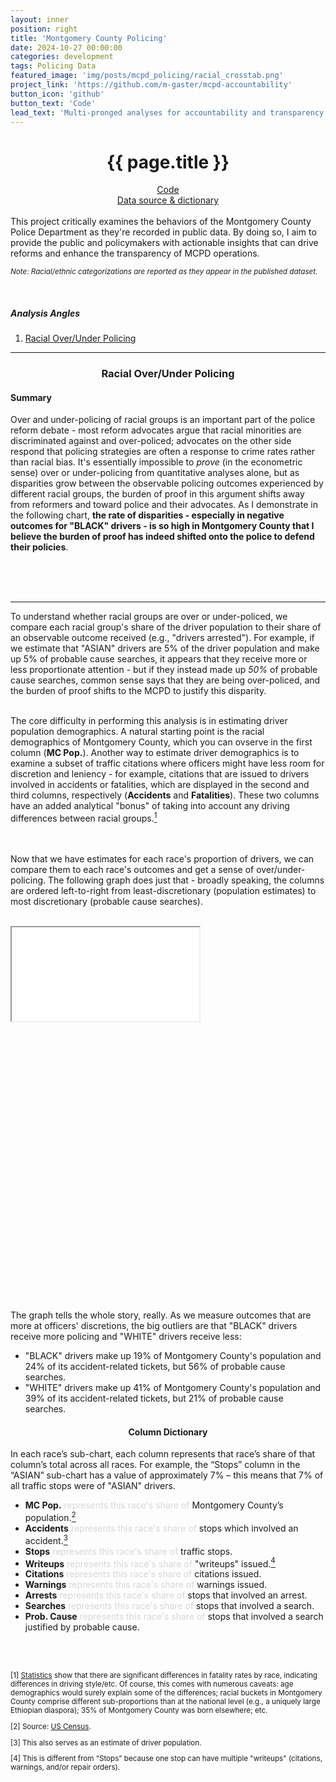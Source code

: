 ```yaml
---
layout: inner
position: right
title: 'Montgomery County Policing'
date: 2024-10-27 00:00:00
categories: development
tags: Policing Data
featured_image: 'img/posts/mcpd_policing/racial_crosstab.png'
project_link: 'https://github.com/m-gaster/mcpd-accountability'
button_icon: 'github'
button_text: 'Code'
lead_text: 'Multi-pronged analyses for accountability and transparency.'
---
```


<h1 style="text-align: center;">{{ page.title }}</h1>
<!-- <a href="{{ page.project_link }}" style="float: right; margin-top: 10px;">
    <img src="https://github.githubassets.com/images/modules/logos_page/GitHub-Mark.png" alt="GitHub" style="width: 30px; height: 30px;">
</a> -->
<!-- ## {{ page.lead_text }} -->
<div style="text-align: center;">
    <a href="{{ page.project_link }}">Code</a>
    <br>
    <a href="https://data.montgomerycountymd.gov/Public-Safety/Traffic-Violations/4mse-ku6q">Data source & dictionary</a>
</div>
<br>
This project critically examines the behaviors of the Montgomery County Police Department as they're recorded in public data. By doing so, I aim to provide the public and policymakers with actionable insights that can drive reforms and enhance the transparency of MCPD operations.

<sup><i>Note: Racial/ethnic categorizations are reported as they appear in the published dataset.</i></sup>

<br>
<h5 style="text-align: left;">Analysis Angles</h5>

<ol>
<li><a href="#Over-Policing">Racial Over/Under Policing</a></li>
<!-- <li><a href="">Racial Over/Under Policing - Over Time</a></li>Have rates changed over time? -->
<!-- <li><a href="">Police Leniency</a></li> 9 mph etc; -->
<!-- <li><a href="">Police Leniency 2</a></li> Citations per stop /  Other outcomes, controlling for speed. Cit/stop | Accident or fatality. etc. -->
<!-- <li><a href="">Ticket Quotas</a></li>https://www.montgomerycountymd.gov/COUNCIL/Resources/Files/PoliceAC/Minutes/2021/Minutes11082021.pdf (Page 2: "There are no quotas for issuing tickets or making a certain number of contacts per shift to show that you are doing something constructive") (there are plenty of other places to find this quote) -->

</ol>


---

<div style="text-align: center;">
    <h3 id="Over-Policing">Racial Over/Under Policing</h3>
</div>



<h4>Summary</h4>
<p style="font-size:14px">
Over and under-policing of racial groups is an important part of the police reform debate - most reform advocates argue that racial minorities are discriminated against and over-policed; advocates on the other side respond that policing strategies are often a response to crime rates rather than racial bias. It's essentially impossible to <i>prove</i> (in the econometric sense) over or under-policing from quantitative analyses alone, but as disparities grow between the observable policing outcomes experienced by different racial groups, the burden of proof in this argument shifts away from reformers and toward police and their advocates. As I demonstrate in the following chart, <b>the rate of disparities - especially in negative outcomes for "BLACK" drivers - is so high in Montgomery County that I believe the burden of proof has indeed shifted onto the police to defend their policies</b>.<br><br>

<!-- One additional piece of context should be provided to the reader: in 2021, then MCPD Chief of Police Marcus Jones was presented with this chart (well, not exactly this chart, because it only comprised data up to 2021). He summarily disregarded it, saying (in defence of the MCPD not performing any quantitative analyses of racial disparities in traffic stops)"the study was done using census data and, I and others, believe that the OLO analysis is flawed because you are not looking at the driving population" (<a href="{{ '/assets/Minutes11082021.pdf' | relative_url }}">Source</a>. Note that he had confused my research with <a href="https://www.montgomerycountymd.gov/OLO/Resources/Files/2021_Reports/OLOReport21-10.pdf">this report</a>, which employed the same demographic-to-outcome-ratio analysis.) It seems that Chief Jones was unaware that traffic stop data contains information on each driver's city - determining which drivers are from Montgomery County is not trivial, but it is doable. -->

<br><br> <!-- , and to increase transparency. -->
<hr>
To understand whether racial groups are over or under-policed, we compare each racial group's share of the driver population to their share of an observable outcome received (e.g., "drivers arrested"). For example, if we estimate that "ASIAN" drivers are 5% of the driver population and make up 5% of probable cause searches, it appears that they receive more or less proportionate attention - but if they instead made up <i>50%</i> of probable cause searches, common sense says that they are being over-policed, and the burden of proof shifts to the MCPD to justify this disparity.<br><br>

The core difficulty in performing this analysis is in estimating driver population demographics. A natural starting point is the racial demographics of Montgomery County, which you can ovserve in the first column (<b>MC Pop.</b>). Another way to estimate driver demographics is to examine a subset of traffic citations where officers might have less room for discretion and leniency - for example, citations that are issued to drivers involved in accidents or fatalities, which are displayed in the second and third columns, respectively (<b>Accidents</b> and <b>Fatalities</b>). These two columns have an added analytical "bonus" of taking into account any driving differences between racial groups.<a href="#footnote-1"><sup>1</sup></a>

<br>
<br>
<!-- For each racial group, we then compare the proportion of drivers to the proportion of outcomes. -->
<!-- After deriving estimates for each race's proportion of drivers, we can then compare outcomes to  -->
Now that we have estimates for each race's proportion of drivers, we can compare them to each race's outcomes and get a sense of over/under-policing. The following graph does just that - broadly speaking, the columns are ordered left-to-right from least-discretionary (population estimates) to most discretionary (probable cause searches).
<br>
<br>
<style>
.iframe-container {
    overflow-x: auto; 
    width: 146%;
    height: 600px;
    min_height: 600px;
}

.styled-iframe {
    transform: scale(.76);
    transform-origin: center;
    transform-origin: 0 0;
    width: 95%;
    height: 125%;
    border: 1px solid #ccc;
    overflow: hidden;
}
</style>
<div class="iframe-container">
    <iframe src="/assets/racial_crosstab.html" class="styled-iframe" scrolling='no'></iframe>
</div>   <!-- TODO: make slightly smaller-->

The graph tells the whole story, really. As we measure outcomes that are more at officers' discretions, the big outliers are that "BLACK" drivers receive more policing and "WHITE" drivers receive less:

<ul>
<li>"BLACK" drivers make up 19% of Montgomery County's population and 24% of its accident-related tickets, but 56% of probable cause searches.</li>
<li>"WHITE" drivers make up 41% of Montgomery County's population and 39% of its accident-related tickets, but 21% of probable cause searches.</li>
</ul>



<!-- <p style="font-size:14px">
The first step of this analysis is to estimate how many drivers there are of each race and how they drive (insofar as we're able to discern this); these are represented in the <b>MC Pop.</b> and <b>Accidents</b> columns, respectively.
Then, for each race, we can compare the share of drivers to the share of outcomes.

<br>
<br>
This chart allows us to estimate over and under-policing of each race. Take the most glaring statistic from this chart as an example: "BLACK" drivers represent 19% of Montgomery County's population... but account for <b><i>56%</i></b> of all probable cause searches - nearly 3X their share. It's possible that "BLACK" drivers are, e.g., more reckless - this kind of explanation probably has some merit, considering that "BLACK" drivers received 24% of accident-related tickets(FOOTNOTE) - but I can't think of anything that would explain such a massive disproportion of policing.
</p> -->
<!-- Column Dictionary: Each column represents this race's share of 
<ul>
  <li><b>MC Pop.</b> – ... Montgomery County’s population.<a href="#footnote-1"><sup>1</sup></a></li>
  <li><b>Accidents</b> – ... stops which involved an accident.<a href="#footnote-2"><sup>2</sup></a></li>
  <li><b>Stops</b> – ... traffic stops.</li>
  <li><b>Writeups</b> – ... "writeups" issued.<a href="#footnote-3"><sup>3</sup></a></li>
  <li><b>Citations</b> – ... citations issued.</li>
  <li><b>Warnings</b> – ... warnings issued.</li>
  <li><b>Arrests</b> – ... stops that involved an arrest.</li>
  <li><b>Searches</b> – ... stops that involved a search.</li>
  <li><b>Prob. Cause</b> – ... stops that involved a search justified by probable cause.</li>
</ul> -->
<h4 style="text-align: center;"><b>Column Dictionary</b></h4>
<p style="font-size:14px">
In each race’s sub-chart, each column represents that race’s share of that column’s total across all races. For example, the “Stops” column in the
“ASIAN” sub-chart has a value of approximately 7% – this means that 7% of all traffic stops 
were of "ASIAN" drivers.
</p>
<style>
    .translucent-greyed-out {
        color: rgba(128, 128, 128, 0.3); /* Adjust alpha value for desired translucency */
    }
</style>
<ul>
  <li><b> MC Pop.</b> <span class="translucent-greyed-out">represents this race's share of</span> Montgomery County’s population.<a href="#footnote-2"><sup>2</sup></a></li>
  <li><b> Accidents</b> <span class="translucent-greyed-out">represents this race's share of</span> stops which involved an accident.<a href="#footnote-3"><sup>3</sup></a></li>
  <li><b> Stops</b> <span class="translucent-greyed-out">represents this race's share of</span> traffic stops.</li>
  <li><b> Writeups</b> <span class="translucent-greyed-out">represents this race's share of</span> "writeups" issued.<a href="#footnote-4"><sup>4</sup></a></li>
  <li><b> Citations</b> <span class="translucent-greyed-out">represents this race's share of</span> citations issued.</li>
  <li><b> Warnings</b> <span class="translucent-greyed-out">represents this race's share of</span> warnings issued.</li>
  <li><b> Arrests</b> <span class="translucent-greyed-out">represents this race's share of</span> stops that involved an arrest.</li>
  <li><b> Searches</b> <span class="translucent-greyed-out">represents this race's share of</span> stops that involved a search.</li>
  <li><b> Prob. Cause</b> <span class="translucent-greyed-out">represents this race's share of</span> stops that involved a search justified by probable cause.</li>
</ul>



<br><br>
<!-- Footnotes -->
<p id="footnote-1" style="font-size: smaller;">[1] <a href="{{ 'assets/Race and Ethnicity Traffic Safety Facts 2020 Data.pdf' | relative_url }}">Statistics</a> show that there are significant differences in fatality rates by race, indicating differences in driving style/etc. Of course, this comes with numerous caveats: age demographics would surely explain some of the differences; racial buckets in Montgomery County comprise different sub-proportions than at the national level (e.g., a uniquely large Ethiopian diaspora); 35% of Montgomery County was born elsewhere; etc.</p>
<p id="footnote-2" style="font-size: smaller;">[2] Source: <a href="https://data.census.gov/profile/Montgomery_County,_Maryland?g=0500000US24031"> US Census</a>.</p>
<p id="footnote-3" style="font-size: smaller;">[3] This also serves as an estimate of driver population.</p>
<p id="footnote-4" style="font-size: smaller;">[4] This is different from “Stops” because one stop can have multiple "writeups" (citations, warnings, and/or repair orders).</p>




<!-- .iframe-container {
    overflow-x: auto; 
    width: 146%;
    height: 625px;
    display: block;

}

.styled-iframe {
    transform: scale(.76);
    transform-origin: center;
    transform-origin: 0 0;
    width: 90%;
    height: 125%;
    border: 1px solid #ccc;
} -->





<!-- .iframe-container {
    overflow-x: auto; 
    width: 100%;
    max-width: 1050px;
    height: 750px;
    display: block;
    margin: 0 auto; /* Center the iframe */
    overflow: hidden;
}

.styled-iframe {
    
    width: 100%;
    max-width: 1050px;
    height: 750px;
    border: 1px solid #ccc;
    overflow: hidden;
    transform: scale(0.8); /* Scale down to 80% */
    /* transform-origin: top left; Adjust origin as needed */

} -->
